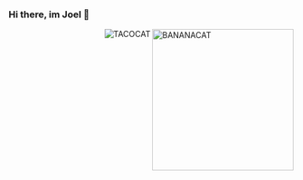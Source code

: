 ### Hi there, im Joel 👋

<img width="250" height="250" alt="BANANACAT" src="https://pbs.twimg.com/media/EDienyGXoAEBGlP.jpg" align="right">
<img alt="TACOCAT" src="https://encrypted-tbn0.gstatic.com/images?q=tbn%3AANd9GcQgl3o7cE7inw4c3enbJVsVaSLD7BYEd3mvUA&usqp=CAU" align="right">
<!--

Here are some ideas to get you started:

- 🔭 I’m currently working on ...
- 🌱 I’m currently learning ...
- 👯 I’m looking to collaborate on ...
- 🤔 I’m looking for help with ...
- 💬 Ask me about ...
- 📫 How to reach me: ...
- 😄 Pronouns: ...
- ⚡ Fun fact: ...
-->
